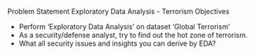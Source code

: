Problem Statement
Exploratory Data Analysis - Terrorism
Objectives
<ul>
<li>Perform ‘Exploratory Data Analysis’ on dataset ‘Global Terrorism’</li>
<li>As a security/defense analyst, try to find out the hot zone of terrorism.</li>
<li>What all security issues and insights you can derive by EDA?</li></ul>
